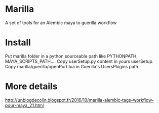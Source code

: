 
# Marilla
A set of tools for an Alembic maya to guerilla workflow


# Install
Put marilla folder in a python sourceable path like PYTHONPATH, MAYA_SCRIPTS_PATH....
Copy userSetup.py content in yours userSetup.
Copy marilla/guerilla/openPort.lua in Guerilla's UsersPlugins path.

# More details
http://unblogdecolin.blogspot.fr/2016/10/marilla-alembic-tags-workflow-pour-maya_21.html

